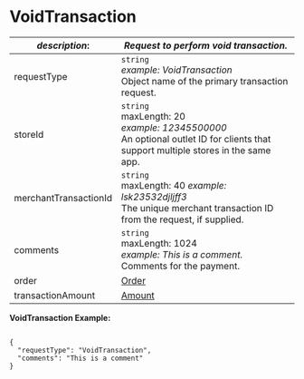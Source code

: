 
# VoidTransaction

| *description*:   | *Request to perform void transaction.*|
|----|----|
| requestType |    ``` string ```   <br/> *example: VoidTransaction* <br/> Object name of the primary transaction request.|
| storeId |    ``` string ```  <br/>  maxLength: 20   <br/> *example: 12345500000* <br/>  An optional outlet ID for clients that support multiple stores in the same app.|
| merchantTransactionId |    ``` string ```  <br/>   maxLength: 40 *example: lsk23532djljff3* <br/>  The unique merchant transaction ID from the request, if supplied.|
| comments |    ``` string ```  <br/>  maxLength: 1024   <br/> *example: This is a comment.*  <br/>  Comments for the payment.|
| order | [Order](?path=docs/schemas-md/Order.md)|
| transactionAmount | [Amount](?path=docs/schemas-md/Amount.md)|

**VoidTransaction Example:**

```{r}

{
  "requestType": "VoidTransaction",
  "comments": "This is a comment"
}
```   





   



 
